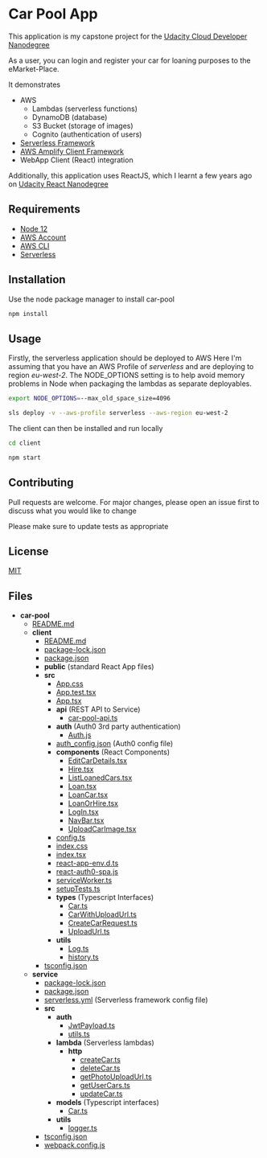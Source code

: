 # Car Pool App

This application is my capstone project for the [Udacity Cloud Developer Nanodegree](https://www.udacity.com/course/cloud-developer-nanodegree--nd9990)

As a user, you can login and register your car for loaning purposes to the eMarket-Place.

It demonstrates
* AWS 
  * Lambdas (serverless functions)
  * DynamoDB (database)
  * S3 Bucket (storage of images)
  * Cognito (authentication of users)
* [Serverless Framework](https://serverless.com/)
* [AWS Amplify Client Framework](https://aws-amplify.github.io/docs/js/react)
* WebApp Client (React) integration

Additionally, this application uses ReactJS, which I learnt a few years ago on [Udacity React Nanodegree](https://www.udacity.com/course/react-nanodegree--nd019) 

## Requirements

* [Node 12](https://nodejs.org/en/)
* [AWS Account](https://portal.aws.amazon.com/gp/aws/developer/registration/index.html)
* [AWS CLI](https://aws.amazon.com/cli/)
* [Serverless](https://serverless.com/framework/docs/getting-started/)

## Installation

Use the node package manager to install car-pool

```bash
npm install
```

## Usage
Firstly, the serverless application should be deployed to AWS
Here I'm assuming that you have an AWS Profile of _serverless_ and are deploying to region _eu-west-2_. The NODE_OPTIONS setting is to help avoid memory problems in Node when packaging the lambdas as separate deployables.
```bash
export NODE_OPTIONS=--max_old_space_size=4096

sls deploy -v --aws-profile serverless --aws-region eu-west-2
```

The client can then be installed and run locally 
```bash
cd client

npm start
```

## Contributing
Pull requests are welcome. For major changes, please open an issue first to discuss what you would like to change

Please make sure to update tests as appropriate

## License
[MIT](https://choosealicense.com/licenses/mit/)

## Files
- __car\-pool__
   - [README.md](README.md)
   - __client__
     - [README.md](client/README.md)
     - [package\-lock.json](client/package-lock.json)
     - [package.json](client/package.json)
     - __public__ (standard React App files)
     - __src__
       - [App.css](client/src/App.css)
       - [App.test.tsx](client/src/App.test.tsx)
       - [App.tsx](client/src/App.tsx)
       - __api__ (REST API to Service)
         - [car\-pool\-api.ts](client/src/api/car-pool-api.ts)
       - __auth__ (Auth0 3rd party authentication)
         - [Auth.js](client/src/auth/Auth.js)
       - [auth\_config.json](client/src/auth_config.json) (Auth0 config file)
       - __components__ (React Components)
         - [EditCarDetails.tsx](client/src/components/EditCarDetails.tsx)
         - [Hire.tsx](client/src/components/Hire.tsx)
         - [ListLoanedCars.tsx](client/src/components/ListLoanedCars.tsx)
         - [Loan.tsx](client/src/components/Loan.tsx)
         - [LoanCar.tsx](client/src/components/LoanCar.tsx)
         - [LoanOrHire.tsx](client/src/components/LoanOrHire.tsx)
         - [LogIn.tsx](client/src/components/LogIn.tsx)
         - [NavBar.tsx](client/src/components/NavBar.tsx)
         - [UploadCarImage.tsx](client/src/components/UploadCarImage.tsx)
       - [config.ts](client/src/config.ts)
       - [index.css](client/src/index.css)
       - [index.tsx](client/src/index.tsx)
       - [react\-app\-env.d.ts](client/src/react-app-env.d.ts)
       - [react\-auth0\-spa.js](client/src/react-auth0-spa.js)
       - [serviceWorker.ts](client/src/serviceWorker.ts)
       - [setupTests.ts](client/src/setupTests.ts)
       - __types__ (Typescript Interfaces)
         - [Car.ts](client/src/types/Car.ts)
         - [CarWithUploadUrl.ts](client/src/types/CarWithUploadUrl.ts)
         - [CreateCarRequest.ts](client/src/types/CreateCarRequest.ts)
         - [UploadUrl.ts](client/src/types/UploadUrl.ts)
       - __utils__
         - [Log.ts](client/src/utils/Log.ts)
         - [history.ts](client/src/utils/history.ts)
     - [tsconfig.json](client/tsconfig.json)
   - __service__
     - [package\-lock.json](service/package-lock.json)
     - [package.json](service/package.json)
     - [serverless.yml](service/serverless.yml) (Serverless framework config file)
     - __src__
       - __auth__
         - [JwtPayload.ts](service/src/auth/JwtPayload.ts)
         - [utils.ts](service/src/auth/utils.ts)
       - __lambda__ (Serverless lambdas)
         - __http__
           - [createCar.ts](service/src/lambda/http/createCar.ts)
           - [deleteCar.ts](service/src/lambda/http/deleteCar.ts)
           - [getPhotoUploadUrl.ts](service/src/lambda/http/getPhotoUploadUrl.ts)
           - [getUserCars.ts](service/src/lambda/http/getUserCars.ts)
           - [updateCar.ts](service/src/lambda/http/updateCar.ts)
       - __models__ (Typescript interfaces)
         - [Car.ts](service/src/models/Car.ts)
       - __utils__
         - [logger.ts](service/src/utils/logger.ts)
     - [tsconfig.json](service/tsconfig.json)
     - [webpack.config.js](service/webpack.config.js)
